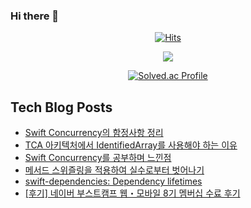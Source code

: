 ### Hi there 👋

<!--
**loinsir/loinsir** is a ✨ _special_ ✨ repository because its `README.md` (this file) appears on your GitHub profile.

Here are some ideas to get you started:

- 🔭 I’m currently working on ...
- 🌱 I’m currently learning ...
- 👯 I’m looking to collaborate on ...
- 🤔 I’m looking for help with ...
- 💬 Ask me about ...
- 📫 How to reach me: ...
- 😄 Pronouns: ...
- ⚡ Fun fact: ...
-->
<div align=center>
  
[![Hits](https://hits.seeyoufarm.com/api/count/incr/badge.svg?url=https%3A%2F%2Fgithub.com%2Floinsir&count_bg=%2309EDEB&title_bg=%23555555&icon=&icon_color=%23E7E7E7&title=hits&edge_flat=false)](https://hits.seeyoufarm.com)

<img src="https://c.tenor.com/VdLEencpJ38AAAAd/tenor.gif">
  
  
[![Solved.ac Profile](http://mazassumnida.wtf/api/v2/generate_badge?boj=a9327370)](https://solved.ac/a9327370/)
</div>


## Tech Blog Posts
* [Swift Concurrency의 함정사항 정리](https://glassgow.tistory.com/53)
* [TCA 아키텍처에서 IdentifiedArray를 사용해야 하는 이유](https://glassgow.tistory.com/52)
* [Swift Concurrency를 공부하며 느낀점](https://glassgow.tistory.com/51)
* [메서드 스위즐링을 적용하여 실수로부터 벗어나기](https://glassgow.tistory.com/50)
* [swift-dependencies: Dependency lifetimes](https://glassgow.tistory.com/49)
* [[후기] 네이버 부스트캠프 웹・모바일 8기 멤버십 수료 후기](https://glassgow.tistory.com/48)